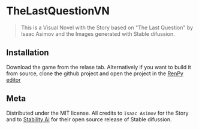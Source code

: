 # TheLastQuestionVN
> This is a Visual Novel with the Story based on "The Last Question" by Isaac Asimov and the Images generated with Stable difussion.

## Installation

Download the game from the relase tab.
Alternatively if you want to build it from source, clone the github project and 
open the project in the [RenPy editor](https://www.renpy.org/latest.html)

## Meta

Distributed under the MIT license.
All credits to `Isaac Asimov` for the Story and to [Stability Ai](https://stability.ai/) for their 
open source release of Stable difussion.
